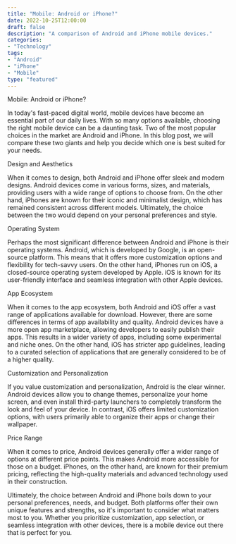 ```yaml
--- 
title: "Mobile: Android or iPhone?" 
date: 2022-10-25T12:00:00 
draft: false 
description: "A comparison of Android and iPhone mobile devices." 
categories: 
- "Technology" 
tags: 
- "Android" 
- "iPhone" 
- "Mobile" 
type: "featured" 
--- 
```


Mobile: Android or iPhone?

In today's fast-paced digital world, mobile devices have become an essential part of our daily lives. With so many options available, choosing the right mobile device can be a daunting task. Two of the most popular choices in the market are Android and iPhone. In this blog post, we will compare these two giants and help you decide which one is best suited for your needs.

Design and Aesthetics

When it comes to design, both Android and iPhone offer sleek and modern designs. Android devices come in various forms, sizes, and materials, providing users with a wide range of options to choose from. On the other hand, iPhones are known for their iconic and minimalist design, which has remained consistent across different models. Ultimately, the choice between the two would depend on your personal preferences and style.

Operating System

Perhaps the most significant difference between Android and iPhone is their operating systems. Android, which is developed by Google, is an open-source platform. This means that it offers more customization options and flexibility for tech-savvy users. On the other hand, iPhones run on iOS, a closed-source operating system developed by Apple. iOS is known for its user-friendly interface and seamless integration with other Apple devices.

App Ecosystem

When it comes to the app ecosystem, both Android and iOS offer a vast range of applications available for download. However, there are some differences in terms of app availability and quality. Android devices have a more open app marketplace, allowing developers to easily publish their apps. This results in a wider variety of apps, including some experimental and niche ones. On the other hand, iOS has stricter app guidelines, leading to a curated selection of applications that are generally considered to be of a higher quality.

Customization and Personalization

If you value customization and personalization, Android is the clear winner. Android devices allow you to change themes, personalize your home screen, and even install third-party launchers to completely transform the look and feel of your device. In contrast, iOS offers limited customization options, with users primarily able to organize their apps or change their wallpaper.

Price Range

When it comes to price, Android devices generally offer a wider range of options at different price points. This makes Android more accessible for those on a budget. iPhones, on the other hand, are known for their premium pricing, reflecting the high-quality materials and advanced technology used in their construction.

Ultimately, the choice between Android and iPhone boils down to your personal preferences, needs, and budget. Both platforms offer their own unique features and strengths, so it's important to consider what matters most to you. Whether you prioritize customization, app selection, or seamless integration with other devices, there is a mobile device out there that is perfect for you.
